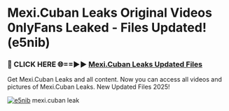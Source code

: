 # Mexi.Cuban Leaks Original Videos 0nlyFans Leaked - Files Updated! (e5nib)

<h3>🔴 CLICK HERE 🌐==►► <a href="https://tinyurl.com/2wckxsce" rel="nofollow">Mexi.Cuban Leaks Updated Files</a></h3>

Get Mexi.Cuban Leaks and all content. Now you can access all videos and pictures of Mexi.Cuban Leaks. New Updated Files 2025!

[![e5nib](https://i.imgur.com/AFduVYN.gif)](https://tinyurl.com/2wckxsce)
mexi.cuban leak